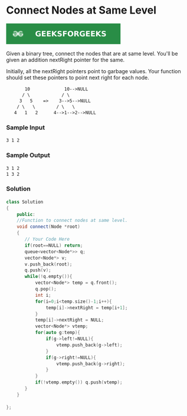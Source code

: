 # Connect Nodes at Same Level

[![Problem Link](../assets/gfg.svg)](https://practice.geeksforgeeks.org/problems/connect-nodes-at-same-level/1/#)

Given a binary tree, connect the nodes that are at same level. You'll be given an addition nextRight pointer for the same.

Initially, all the nextRight pointers point to garbage values. Your function should set these pointers to point next right for each node.

```
       10             10-->NULL
      / \            / \
     3   5    =>    3-->5-->NULL
    / \   \        / \   \
   4   1   2      4-->1-->2-->NULL
```

### Sample Input

```
3 1 2
```

### Sample Output

```
3 1 2
1 3 2
```

### Solution

```cpp
class Solution
{
    public:
    //Function to connect nodes at same level.
    void connect(Node *root)
    {
       // Your Code Here
       if(root==NULL) return;
       queue<vector<Node*>> q;
       vector<Node*> v;
       v.push_back(root);
       q.push(v);
       while(!q.empty()){
           vector<Node*> temp = q.front();
           q.pop();
           int i;
           for(i=0;i<temp.size()-1;i++){
               temp[i]->nextRight = temp[i+1];
           }
           temp[i]->nextRight = NULL;
           vector<Node*> vtemp;
           for(auto g:temp){
               if(g->left!=NULL){
                   vtemp.push_back(g->left);
               }
               if(g->right!=NULL){
                   vtemp.push_back(g->right);
               }
           }
           if(!vtemp.empty()) q.push(vtemp);
       }
    }

};
```
